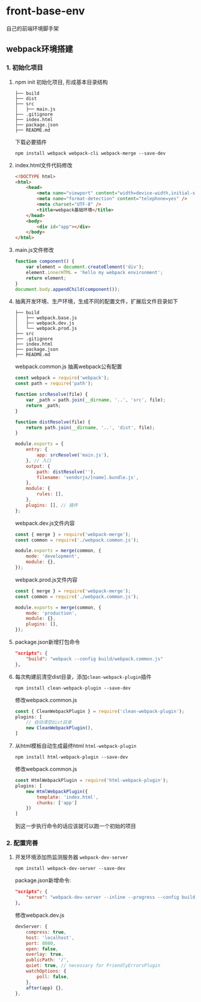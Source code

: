 # front-base-env
自己的前端环境脚手架

## webpack环境搭建

### 1. 初始化项目

1. npm init 初始化项目, 形成基本目录结构
	```
	├── build
	├── dist
	├── src
	│   ├── main.js
	├── .gitignore
	├── index.html
	├── package.json
	├── README.md
	```
	下载必要插件
	```
	npm install webpack webpack-cli webpack-merge --save-dev
	```
2. index.html文件代码修改
	```html
	<!DOCTYPE html>
	<html>
		<head>
			<meta name="viewport" content="width=device-width,initial-scale=1,user-scalable=0" />
			<meta name="format-detection" content="telephone=yes" />
			<meta charset="UTF-8" />
			<title>webpack基础环境</title>
		</head>
		<body>
			<div id="app"></div>
		</body>
	</html>
	```
3. main.js文件修改
	```js
	function component() {
		var element = document.createElement('div');
		element.innerHTML = 'hello my webpack environment';
		return element;
	}
	document.body.appendChild(component());
	```
4. 抽离开发环境、生产环境，生成不同的配置文件，扩展后文件目录如下
	```
	├── build
	│   ├── webpack.base.js
	│   ├── webpack.dev.js
	│   └── webpack.prod.js
	├── src
	├── .gitignore
	├── index.html
	├── package.json
	├── README.md

	```
	webpack.common.js 抽离webpack公有配置
	```js
	const webpack = require('webpack');
	const path = require('path');

	function srcResolve(file) {
		var _path = path.join(__dirname, '..', 'src', file);
		return _path;
	}

	function distResolve(file) {
		return path.join(__dirname, '..', 'dist', file);
	}

	module.exports = {
		entry: {
			app: srcResolve('main.js'),
		}, // 入口
		output: {
			path: distResolve(''),
			filename: 'vendorjs/[name].bundle.js',
		},
		module: {
			rules: [],
		},
		plugins: [], // 插件
	};
	```
	webpack.dev.js文件内容
	```js
	const { merge } = require('webpack-merge');
	const common = require('./webpack.common.js');

	module.exports = merge(common, {
		mode: 'development',
		module: {},
	});
	```
	webpack.prod.js文件内容
	```js
	const { merge } = require('webpack-merge');
	const common = require('./webpack.common.js');

	module.exports = merge(common, {
		mode: 'production',
		module: {},
		plugins: [],
	});
	```
5. package.json新增打包命令
	```json
	"scripts": {
		"build": "webpack --config build/webpack.common.js"
	},
	```
6. 每次构建前清空dist目录，添加`clean-webpack-plugin`插件
	```
	npm install clean-webpack-plugin --save-dev
	```
	修改webpack.common.js
	```js
	const { CleanWebpackPlugin } = require('clean-webpack-plugin');
	plugins: [
		// 自动清空dist目录
		new CleanWebpackPlugin(),
	]
	```
7. 从html模板自动生成最终html `html-webpack-plugin`
	```
	npm install html-webpack-plugin --save-dev
	```
	修改webpack.common.js
	```js
	const HtmlWebpackPlugin = require('html-webpack-plugin');
	plugins: [
		new HtmlWebpackPlugin({    
			template: 'index.html',    
			chunks: ['app']
		})
	]
	```
	到这一步执行命令的话应该就可以跑一个初始的项目
### 2. 配置完善
1. 开发环境添加热监测服务器 `webpack-dev-server`
	```
	npm install webpack-dev-server --save-dev
	```
	package.json新增命令:
	```json
	"scripts": {
		"serve": "webpack-dev-server --inline --progress --config build/webpack.dev.js"
	},
	```
	修改webpack.dev.js
	```js
	devServer: {
		compress: true,
		host: 'localhost',
		port: 8080,
		open: false,
		overlay: true,
		publicPath: '/',
		quiet: true, // necessary for FriendlyErrorsPlugin
		watchOptions: {
			poll: false,
		},
		after(app) {},
	},
	```